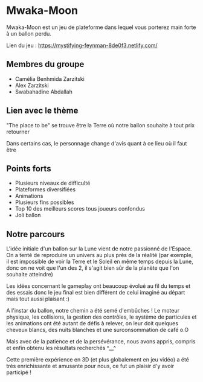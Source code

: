 # Mwaka-Moon

Mwaka-Moon est un jeu de plateforme dans lequel vous porterez main forte à un ballon perdu.

Lien du jeu : https://mystifying-feynman-8de0f3.netlify.com/

## Membres du groupe 

- Camélia Benhmida Zarzitski
- Alex Zarzitski
- Swabahadine Abdallah
 
## Lien avec le thème

"The place to be" se trouve être la Terre où notre ballon souhaite à tout prix retourner

Dans certains cas, le personnage change d'avis quant à ce lieu où il faut être

## Points forts
 
- Plusieurs niveaux de difficulté
- Plateformes diversifiées
- Animations
- Plusieurs fins possibles 
- Top 10 des meilleurs scores tous joueurs confondus  
- Joli ballon 

## Notre parcours

L'idée initiale d'un ballon sur la Lune vient de notre passionné de l'Espace. On a tenté de reproduire 
un univers au plus près de la réalité (par exemple, il est impossible de voir la Terre et le Soleil en 
même temps depuis la Lune, donc on ne voit que l'un des 2, il s'agit bien sûr de la planète que l'on souhaite atteindre) 

Les idées concernant le gameplay ont beaucoup évolué au fil du temps et des essais donc le jeu final est bien différent de celui
imaginé au départ mais tout aussi plaisant :) 

A l'instar du ballon, notre chemin a été semé d'embûches ! Le moteur physique, les collisions, la gestion des contrôles, le système de particules 
et les animations ont été autant de défis à relever, on leur doit quelques cheveux blancs, des nuits blanches et une surconsommation de café o.O 

Mais avec de la patience et de la persévérance, nous avons appris, compris et enfin obtenu les résultats recherchés ^__^

Cette première expérience en 3D (et plus globalement en jeu vidéo) a été très enrichissante et amusante pour nous, ce fut un plaisir d'y avoir participé ! 
